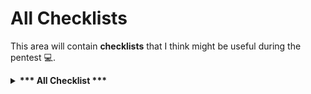 # All Checklists
This area will contain <b>checklists</b> that I think might be useful during the pentest :computer:.

<details>
  <summary><b>*** All Checklist ***</b></summary>

Checklist Name
| --- |
[**<ul><li> "API" </li></ul>**](/Months/January/API.md)

</details>